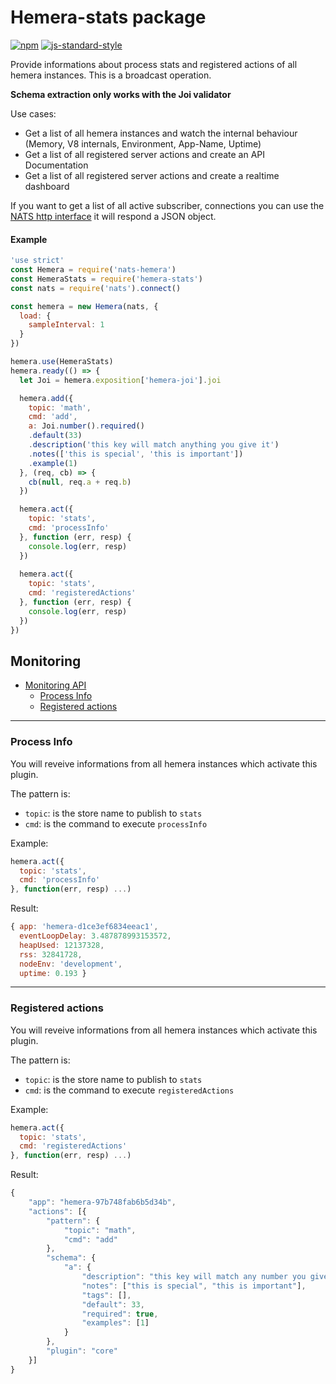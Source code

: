 # Hemera-stats package

[![npm](https://img.shields.io/npm/v/hemera-stats.svg?maxAge=3600)](https://www.npmjs.com/package/hemera-stats)
[![js-standard-style](https://img.shields.io/badge/code%20style-standard-brightgreen.svg)](http://standardjs.com)

Provide informations about process stats and registered actions of all hemera instances. This is a broadcast operation.

__Schema extraction only works with the Joi validator__

Use cases:

- Get a list of all hemera instances and watch the internal behaviour (Memory, V8 internals, Environment, App-Name, Uptime)
- Get a list of all registered server actions and create an API Documentation
- Get a list of all registered server actions and create a realtime dashboard

If you want to get a list of all active subscriber, connections you can use the [NATS http interface](http://nats.io/documentation/server/gnatsd-monitoring/) it will respond a JSON object.

#### Example

```js
'use strict'
const Hemera = require('nats-hemera')
const HemeraStats = require('hemera-stats')
const nats = require('nats').connect()

const hemera = new Hemera(nats, {
  load: {
    sampleInterval: 1
  }
})

hemera.use(HemeraStats)
hemera.ready(() => {
  let Joi = hemera.exposition['hemera-joi'].joi

  hemera.add({
    topic: 'math',
    cmd: 'add',
    a: Joi.number().required()
    .default(33)
    .description('this key will match anything you give it')
    .notes(['this is special', 'this is important'])
    .example(1)
  }, (req, cb) => {
    cb(null, req.a + req.b)
  })

  hemera.act({
    topic: 'stats',
    cmd: 'processInfo'
  }, function (err, resp) {
    console.log(err, resp)
  })
  
  hemera.act({
    topic: 'stats',
    cmd: 'registeredActions'
  }, function (err, resp) {
    console.log(err, resp)
  })
})
```

## Monitoring

* [Monitoring API](#monitoring-api)
  * [Process Info](#process-info)
  * [Registered actions](#registered-actions)


-------------------------------------------------------
### Process Info

You will reveive informations from all hemera instances which activate this plugin.

The pattern is:

* `topic`: is the store name to publish to `stats`
* `cmd`: is the command to execute `processInfo`

Example:
```js
hemera.act({
  topic: 'stats',
  cmd: 'processInfo'
}, function(err, resp) ...)
```
Result:
```js
{ app: 'hemera-d1ce3ef6834eeac1',
  eventLoopDelay: 3.487878993153572,
  heapUsed: 12137328,
  rss: 32841728,
  nodeEnv: 'development',
  uptime: 0.193 }
```

-------------------------------------------------------
### Registered actions

You will reveive informations from all hemera instances which activate this plugin.

The pattern is:

* `topic`: is the store name to publish to `stats`
* `cmd`: is the command to execute `registeredActions`

Example:
```js
hemera.act({
  topic: 'stats',
  cmd: 'registeredActions'
}, function(err, resp) ...)
```
Result:
```js
{
    "app": "hemera-97b748fab6b5d34b",
    "actions": [{
        "pattern": {
            "topic": "math",
            "cmd": "add"
        },
        "schema": {
            "a": {
                "description": "this key will match any number you give it",
                "notes": ["this is special", "this is important"],
                "tags": [],
                "default": 33,
                "required": true,
                "examples": [1]
            }
        },
        "plugin": "core"
    }]
}
```
